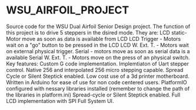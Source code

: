 # WSU_AIRFOIL_PROJECT
Source code for the WSU Dual Airfoil Senior Design project.
The function of this project is to drive 5 steppers in the dsired mode.
They are:
LCD static- Motor move as soon as data is available from LCD
LCD Trigger - Motors wait on a "go" button to be pressed in the LCD
LCD W. Ext. T. - Motors wait on external physical trigger.
Serial - motors move as soon as serial data is a available 
Serial W. Ext. T. - Motors move on the press of an physical switch.
Key features:
Custom G code implementation.
Implemtiaton of Uart stepper control.
Native 256 and interpolated 256 micro stepping capable.
Spread Cycle or Silent Steptick enabled.
Low cost use of a 3d printer motherboard.
Written in Arduino for ease of use for non code centered users.
PlatformIO configured with nessary libraries installed 
(remember to change the path of the libraries in platform.ini)
Spread-cycle or Silent Steptick enabled.
Full LCD implementation with SPI
Full System UI.
